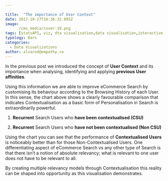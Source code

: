 ```yaml
---
 
title:  "The importance of User Context"
date: 2017-10-27T16:36:32.895Z
image:
      /cms_media/cover-19.png
tags: [statsAPI, viz, dta visualization,data visualisation,interactive data,infographics, data tool, graphical data,Stats API,user context,user data]
typology: Bars
categories:
  - Data Visualizations
author: alvarod@empathy.co
---
```


<iyd-iframe src="https://www.imagineyourdata.com/datavis/iyd-contextualise-numterms/" desktop-height="565px" tablet-height="" mobile-height="" framebimg-order="1"></iyd-iframe>


In the previous post we introduced the concept of **User Context** and its importance when analysing, identifying and applying **previous User affinities**.

Using this information we are able to improve eCommerce Search by customising its behaviour according to the Browsing History of each User.
In this sense, the chart above shows a clearly favourable comparison that indicates Contextualisation as a basic form of Personalisation in Search is extraordinarily powerful.

1. **Recurrent** Search Users who **have been contextualised (CSU)**

2. **Recurrent** Search Users who **have not been contextualised (Non CSU)**

Using the chart you can see that the performance of __Contextualised Users__ is noticeably better than for those Non-Contextualised Users.
One differentiating aspect of eCommerce Search vs any other type of Search is that there isn’t a notion of absolute relevancy; what is relevant to one user does not have to be relevant to all.

By creating multiple relevancy models through Contextualisation this reality can be shaped into opportunity as this visualisation demonstrates.
